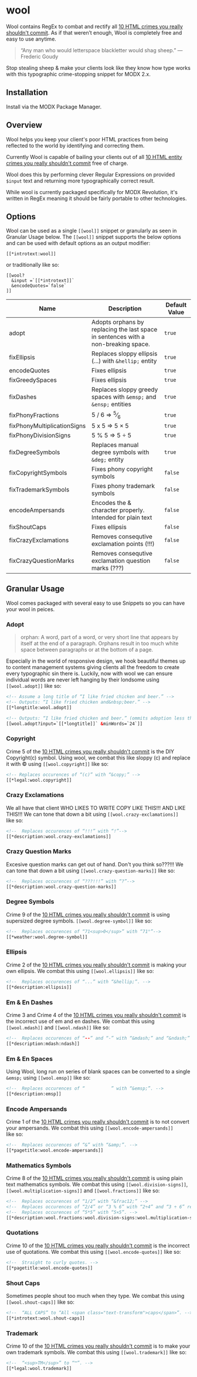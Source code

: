 wool
====

Wool contains RegEx to combat and rectify all [10 HTML crimes you really shouldn't commit](http://line25.com/articles/10-html-entity-crimes-you-really-shouldnt-commit). As if that weren’t enough, Wool is completely free and easy to use&nbsp;anytime.

> “Any man who would letterspace blackletter would shag sheep.” — Frederic Goudy

Stop stealing sheep & make your clients look like they know how type works with this typographic crime-stopping snippet for MODX&nbsp;2.x.

## Installation
Install via the MODX&nbsp;Package&nbsp;Manager.

## Overview
Wool helps you keep your client's poor HTML practices from being reflected to the world by identifying and&nbsp;correcting&nbsp;them.

Currently Wool is capable of bailing your clients out of all [10 HTML entity crimes you really shouldn't commit](http://line25.com/articles/10-html-entity-crimes-you-really-shouldnt-commit) free of&nbsp;charge.

Wool does this by performing clever Regular Expressions on provided `$input` text and returning more typographically correct&nbsp;result.

While wool is currently packaged specifically for MODX Revolution, it's written in RegEx meaning it should be fairly portable to other&nbsp;technologies.

## Options

Wool can be used as a single `[[wool]]` snippet or granularly as seen in Granular Usage below. The `[[wool]]` snippet supports the below options and can be used with default options as an output&nbsp;modifier:
```
[[*introtext:wool]]
```

or traditionally like&nbsp;so:
```
[[wool?
  &input =`[[*introtext]]`
  &encodeQuotes=`false`
]]
```

Name  | Description  | Default Value
------|--------------|----------------
adopt | Adopts orphans by replacing the last space in sentences with a non-breaking space. | `true`
fixEllipsis  | Replaces sloppy ellipsis (...) with `&hellip;` entity | `true`
encodeQuotes  | Fixes ellipsis | `true`
fixGreedySpaces  | Fixes ellipsis | `true`
fixDashes  | Replaces sloppy greedy spaces with `&emsp;` and `&ensp;` entities | `true`
fixPhonyFractions  | 5 / 6 => <sup>5</sup>&frasl;<sub>6</sub> | `true`
fixPhonyMultiplicationSigns  | 5 x 5 => 5 &times; 5 | `true` 
fixPhonyDivisionSigns  | 5 % 5 => 5 &divide; 5 | `true`
fixDegreeSymbols  | Replaces manual degree symbols with `&deg;` entity | `true`
fixCopyrightSymbols  | Fixes phony copyright symbols | `false`
fixTrademarkSymbols  | Fixes phony trademark symbols | `false`
encodeAmpersands  | Encodes the & character properly. Intended for plain text | `false`
fixShoutCaps  | Fixes ellipsis | `false`
fixCrazyExclamations  | Removes consequtive exclamation points (!!!) | `false`
fixCrazyQuestionMarks  | Removes consequtive exclamation question marks (???) | `false`

## Granular Usage

Wool comes packaged with several easy to use Snippets so you can have your wool in&nbsp;peices.

### Adopt
> orphan: A word, part of a word, or very short line that appears by itself at the end of a paragraph. Orphans result in too much white space between paragraphs or at the bottom of a page.

Especially in the world of responsive design, we hook beautiful themes up to content management systems giving clients all the freedom to create every typographic sin there is. Luckily, now with wool we can ensure individual words are never left hanging by their londsome using `[[wool.adopt]]` like&nbsp;so: 

```html
<!-- Assume a long title of “I like fried chicken and beer.” -->
<!-- Outputs: “I like fried chicken and&nbsp;beer.” -->
[[*longtitle:wool.adopt]]

<!-- Outputs: “I like fried chicken and beer.” (ommits adoption less than 24 words) -->
[[wool.adopt?input=`[[*longtitle]]` &minWords=`24`]]
```

### Copyright

Crime 5 of the [10 HTML crimes you really shouldn't commit](http://line25.com/articles/10-html-entity-crimes-you-really-shouldnt-commit) is the DIY Copyright(c) symbol. Using wool, we combat this like sloppy (c) and replace it with © using `[[wool.copyright]]` like&nbsp;so:
```html
<!-- Replaces occurences of “(c)” with “&copy;” -->
[[*legal:wool.copyright]]
```

### Crazy Exclamations

We all have that client WHO LIKES TO WRITE COPY LIKE THIS!!! AND LIKE THIS!!! We can tone that down a bit using `[[wool.crazy-exclamations]]` like&nbsp;so:
```html
<!--  Replaces occurences of “!!!” with “!”-->
[[*description:wool.crazy-exclamations]]
```

### Crazy Question Marks

Excesive question marks can get out of hand. Don't you think so???!!! We can tone that down a bit using `[[wool.crazy-question-marks]]` like&nbsp;so:
```html
<!--  Replaces occurences of “???!!!” with “?”-->
[[*description:wool.crazy-question-marks]]
```

### Degree Symbols

Crime 9 of the [10 HTML crimes you really shouldn't commit](http://line25.com/articles/10-html-entity-crimes-you-really-shouldnt-commit) is using supersized degree symbols. `[[wool.degree-symbol]]` like&nbsp;so:
```html
<!--  Replaces occurences of “71<sup>0</sup>” with “71°”-->
[[*weather:wool.degree-symbol]]
```

### Ellipsis

Crime 2 of the [10 HTML crimes you really shouldn't commit](http://line25.com/articles/10-html-entity-crimes-you-really-shouldnt-commit) is making your own ellipsis. We combat this using `[[wool.ellipsis]]` like&nbsp;so:
```html
<!--  Replaces occurences of “...” with “&hellip;”. -->
[[*description:ellipsis]]
```

### Em &amp; En Dashes

Crime 3 and Crime 4 of the [10 HTML crimes you really shouldn't commit](http://line25.com/articles/10-html-entity-crimes-you-really-shouldnt-commit) is the incorrect use of em and en dashes. We combat this using `[[wool.mdash]]` and `[[wool.ndash]]` like&nbsp;so:
```html
<!--  Replaces occurences of “--” and “-” with “&mdash;” and “&ndash;” respectively. -->
[[*description:mdash:ndash]]
```

### Em &amp; En Spaces

Using Wool, long run on series of blank spaces can be converted to a single `&emsp;` using `[[wool.emsp]]` like&nbsp;so:
```html
<!--  Replaces occurences of “          ” with “&emsp;”. -->
[[*description:emsp]]
```

### Encode Ampersands

Crime 1 of the [10 HTML crimes you really shouldn't commit](http://line25.com/articles/10-html-entity-crimes-you-really-shouldnt-commit) is to not convert your ampersands. We combat this using `[[wool.encode-ampersands]]` like&nbsp;so:
```html
<!--  Replaces occurences of “&” with “&amp;”. -->
[[*pagetitle:wool.encode-ampersands]]
```

### Mathematics Symbols

Crime 8 of the [10 HTML crimes you really shouldn't commit](http://line25.com/articles/10-html-entity-crimes-you-really-shouldnt-commit) is using plain text mathematics symbols. We combat this using `[[wool.division-signs]]`, `[[wool.multiplication-signs]]` and `[[wool.fractions]]` like&nbsp;so:
```html
<!--  Replaces occurences of “1/2” with “&frac12;” -->
<!--  Replaces occurences of “2/4” or “3 % 6” with “2÷4” and “3 ÷ 6” respectively. -->
<!--  Replaces occurences of “5*5” with “5×5”. -->
[[*description:wool.fractions:wool.division-signs:wool.multiplication-signs]]
```

### Quotations

Crime 10 of the [10 HTML crimes you really shouldn't commit](http://line25.com/articles/10-html-entity-crimes-you-really-shouldnt-commit) is the incorrect use of quotations. We combat this using `[[wool.encode-quotes]]` like so:
```html
<!--  Straight to curly quotes. -->
[[*pagetitle:wool.encode-quotes]]
```

### Shout Caps

Sometimes people shout too much when they type. We combat this using `[[wool.shout-caps]]` like&nbsp;so:
```html
<!--  “ALL CAPS” to “All <span class="text-transform">caps</span>”. -->
[[*introtext:wool.shout-caps]]
```

### Trademark

Crime 10 of the [10 HTML crimes you really shouldn't commit](http://line25.com/articles/10-html-entity-crimes-you-really-shouldnt-commit) is to make your own trademark symbols. We combat this using `[[wool.trademark]]` like&nbsp;so:
```html
<!--  “<sup>TM</sup>” to “™”. -->
[[*legal:wool.trademark]]
```
